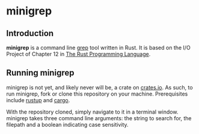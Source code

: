 # minigrep

## Introduction

**minigrep** is a command line [grep](https://en.wikipedia.org/wiki/Grep) tool written in Rust. It is based on the I/O Project of Chapter 12 in [The Rust Programming Language](https://doc.rust-lang.org/stable/book/ch12-00-an-io-project.html).

## Running minigrep

minigrep is not yet, and likely never will be, a crate on [crates.io](https://crates.io/). As such, to run minigrep, fork or clone this repository on your machine. Prerequisites include [rustup](https://rustup.rs/) and [cargo](https://doc.rust-lang.org/cargo/getting-started/installation.html).

With the repository cloned, simply navigate to it in a terminal window. minigrep takes three command line arguments: the string to search for, the filepath and a boolean indicating case sensitivity.